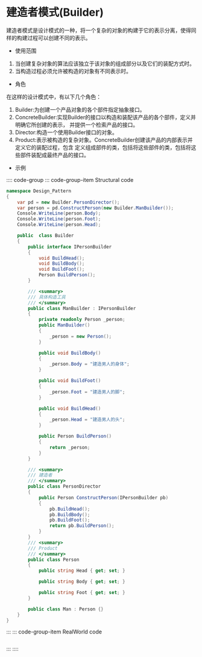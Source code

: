 # 建造者模式(Builder)

建造者模式是设计模式的一种，将一个复杂的对象的构建于它的表示分离，使得同样的构建过程可以创建不同的表示。

- 使用范围

1. 当创建复杂对象的算法应该独立于该对象的组成部分以及它们的装配方式时。
2. 当构造过程必须允许被构造的对象有不同表示时。

- 角色

在这样的设计模式中，有以下几个角色：

1. Builder:为创建一个产品对象的各个部件指定抽象接口。
2. ConcreteBuilder:实现Builder的接口以构造和装配该产品的各个部件，定义并明确它所创建的表示，
并提供一个检索产品的接口。
3. Director:构造一个使用Builder接口的对象。
4. Product:表示被构造的复杂对象。ConcreteBuilder创建该产品的内部表示并定义它的装配过程，包含
定义组成部件的类，包括将这些部件的类，包括将这些部件装配成最终产品的接口。

- 示例

:::: code-group
::: code-group-item Structural code

```cs
namespace Design_Pattern
{
    var pd = new Builder.PersonDirector();
    var person = pd.ConstructPerson(new Builder.ManBuilder());
    Console.WriteLine(person.Body);
    Console.WriteLine(person.Foot);
    Console.WriteLine(person.Head);

    public  class Builder
    {
        public interface IPersonBuilder
        {
            void BuildHead();
            void BuildBody();
            void BuildFoot();
            Person BuildPerson();
        }

        /// <summary>
        /// 具体构造工具
        /// </summary>
        public class ManBuilder : IPersonBuilder
        {
            private readonly Person _person;
            public ManBuilder()
            {
                _person = new Person();
            }

            public void BuildBody()
            {
                _person.Body = "建造男人的身体";
            }

            public void BuildFoot()
            {
                _person.Foot = "建造男人的脚";
            }

            public void BuildHead()
            {
                _person.Head = "建造男人的头";
            }

            public Person BuildPerson()
            {
                return _person;
            }
        }

        /// <summary>
        /// 建造者
        /// </summary>
        public class PersonDirector
        {
            public Person ConstructPerson(IPersonBuilder pb)
            {
                pb.BuildHead();
                pb.BuildBody();
                pb.BuildFoot();
                return pb.BuildPerson();
            }
        }
        /// <summary>
        /// Product
        /// </summary>
        public class Person
        {
            public string Head { get; set; }

            public string Body { get; set; }

            public string Foot { get; set; }
        }

        public class Man : Person {}
    }
}

```

:::
::: code-group-item RealWorld code

```cs
```

:::
::::
